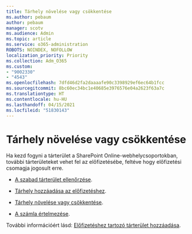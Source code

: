 ```yaml
---
title: Tárhely növelése vagy csökkentése
ms.author: pebaum
author: pebaum
manager: scotv
ms.audience: Admin
ms.topic: article
ms.service: o365-administration
ROBOTS: NOINDEX, NOFOLLOW
localization_priority: Priority
ms.collection: Adm_O365
ms.custom:
- "9002330"
- "4543"
ms.openlocfilehash: 7dfd46d2fa2daaaafe90c3398929ef6ec64b1fcc
ms.sourcegitcommit: 8bc60ec34bc1e40685e3976576e04a2623f63a7c
ms.translationtype: HT
ms.contentlocale: hu-HU
ms.lasthandoff: 04/15/2021
ms.locfileid: "51830143"
---
```

# <a name="increase-or-decrease-storage"></a>Tárhely növelése vagy csökkentése

Ha kezd fogyni a tárterület a SharePoint Online-webhelycsoportokban, további tárterületeket vehet fel az előfizetésébe, feltéve hogy előfizetési csomagja jogosult erre.  

- [A szabad tárterület ellenőrzése](https://docs.microsoft.com/microsoft-365/commerce/add-storage-space?view=o365-worldwide#view-available-storage). 

- [Tárhely hozzáadása az előfizetéshez](https://docs.microsoft.com/microsoft-365/commerce/add-storage-space?view=o365-worldwide#add-storage-to-your-subscription). 

- [Tárhely növelése vagy csökkentése](https://docs.microsoft.com/microsoft-365/commerce/add-storage-space?view=o365-worldwide#increase-or-decrease-storage). 

- [A számla értelmezése](https://docs.microsoft.com/microsoft-365/commerce/billing-and-payments/understand-your-invoice?view=o365-worldwide).

További információért lásd: [Előfizetéshez tartozó tárterület hozzáadása](https://docs.microsoft.com/microsoft-365/commerce/add-storage-space?view=o365-worldwide). 
